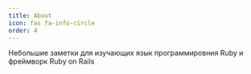```yaml
---
title: About
icon: fas fa-info-circle
order: 4
---
```



Небольшие заметки для изучающих язык программировния Ruby и фреймворк Ruby on Rails
